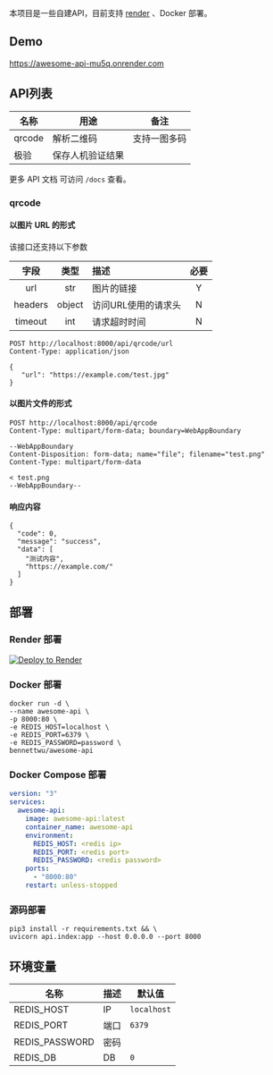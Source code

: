 本项目是一些自建API，目前支持 [render](https://render.com) 、Docker 部署。

## Demo

https://awesome-api-mu5q.onrender.com

## API列表

| 名称     | 用途       | 备注     |
|--------|----------|--------|
| qrcode | 解析二维码    | 支持一图多码 |
| 极验     | 保存人机验证结果 |        |  

更多 API 文档 可访问 `/docs` 查看。

### qrcode

#### 以图片 URL 的形式

该接口还支持以下参数

|   字段    |   类型   | 描述          | 必要 |
|:-------:|:------:|:------------|:--:|
|   url   |  str   | 图片的链接       | Y  |
| headers | object | 访问URL使用的请求头 | N  |
| timeout |  int   | 请求超时时间      | N  |

```http request
POST http://localhost:8000/api/qrcode/url
Content-Type: application/json

{
   "url": "https://example.com/test.jpg"
}
```

#### 以图片文件的形式

```http request
POST http://localhost:8000/api/qrcode
Content-Type: multipart/form-data; boundary=WebAppBoundary

--WebAppBoundary
Content-Disposition: form-data; name="file"; filename="test.png"
Content-Type: multipart/form-data

< test.png
--WebAppBoundary--
```

#### 响应内容

```json5
{
  "code": 0,
  "message": "success",
  "data": [
    "测试内容",
    "https://example.com/"
  ]
}
```

## 部署

### Render 部署

[![Deploy to Render](https://render.com/images/deploy-to-render-button.svg)](https://render.com/deploy?repo=https://github.com/BennettChina/awesome-api)


### Docker 部署

```shell
docker run -d \
--name awesome-api \
-p 8000:80 \
-e REDIS_HOST=localhost \
-e REDIS_PORT=6379 \
-e REDIS_PASSWORD=password \
bennettwu/awesome-api
```

### Docker Compose 部署

```yaml
version: "3"
services:
  awesome-api:
    image: awesome-api:latest
    container_name: awesome-api
    environment:
      REDIS_HOST: <redis ip>
      REDIS_PORT: <redis port>
      REDIS_PASSWORD: <redis password>
    ports:
      - "8000:80"
    restart: unless-stopped
```

### 源码部署

```shell
pip3 install -r requirements.txt && \
uvicorn api.index:app --host 0.0.0.0 --port 8000
```

## 环境变量

| 名称             | 描述 | 默认值         |
|----------------|----|-------------|
| REDIS_HOST     | IP | `localhost` |
| REDIS_PORT     | 端口 | `6379`      |
| REDIS_PASSWORD | 密码 |             |
| REDIS_DB       | DB | `0`         |
